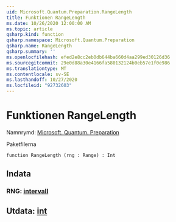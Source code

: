 ```yaml
---
uid: Microsoft.Quantum.Preparation.RangeLength
title: Funktionen RangeLength
ms.date: 10/26/2020 12:00:00 AM
ms.topic: article
qsharp.kind: function
qsharp.namespace: Microsoft.Quantum.Preparation
qsharp.name: RangeLength
qsharp.summary: ''
ms.openlocfilehash: efed2e8cc2eb0db644ba660d4aa299ed30126d36
ms.sourcegitcommit: 29e0d88a30e4166fa580132124b0eb57e1f0e986
ms.translationtype: MT
ms.contentlocale: sv-SE
ms.lasthandoff: 10/27/2020
ms.locfileid: "92732603"
---
```

# <a name="rangelength-function"></a>Funktionen RangeLength

Namnrymd: [Microsoft. Quantum. Preparation](xref:Microsoft.Quantum.Preparation)

Paketfilerna [](https://nuget.org/packages/)




```qsharp
function RangeLength (rng : Range) : Int
```


## <a name="input"></a>Indata

### <a name="rng--range"></a>RNG: [intervall](xref:microsoft.quantum.lang-ref.range)





## <a name="output--int"></a>Utdata: [int](xref:microsoft.quantum.lang-ref.int)

